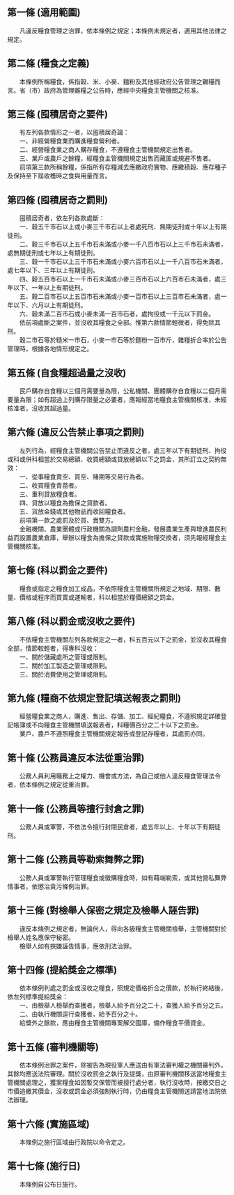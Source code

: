 第一條 (適用範圍)
-----------------
　　凡違反糧食管理之治罪，依本條例之規定；本條例未規定者，適用其他法律之規定。  


第二條 (糧食之定義)
-------------------
　　本條例所稱糧食，係指穀、米、小麥、麵粉及其他經政府公告管理之雜糧而言。省（市）政府為管理雜糧之公告時，應經中央糧食主管機關之核准。  


第三條 (囤積居奇之要件)
-----------------------
　　有左列各款情形之一者，以囤積居奇論：  
　　一、非經營糧食業而購進糧食營利者。  
　　二、經營糧食業之商人購存糧食，不遵糧食主管機關規定出售者。  
　　三、業戶或農戶之餘糧，經糧食主管機關規定出售而藏匿或規避不售者。  
　　前項第三款所稱餘糧，係指所有存糧減去應繳政府實物、應繳積穀、應存種子及保持至下屆收穫時之食與用量而言。  


第四條 (囤積居奇之罰則)
-----------------------
　　囤積居奇者，依左列各款處斷：  
　　一、穀五千市石以上或小麥三千市石以上者處死刑、無期徒刑或十年以上有期徒刑。  
　　二、穀三千市石以上五千市石未滿或小麥一千八百市石以上三千市石未滿者，處無期徒刑或七年以上有期徒刑。  
　　三、穀一千市石以上三千市石未滿或小麥六百市石以上一千八百市石未滿者，處七年以下、三年以上有期徒刑。  
　　四、穀五百市石以上一千市石未滿或小麥三百市石以上六百市石未滿者，處三年以下、一年以上有期徒刑。  
　　五、穀二百市石以上五百市石未滿或小麥一百市石以上三百市石未滿者，處一年以下、六月以上有期徒刑。  
　　六、穀未滿二百市石或小麥未滿一百市石者，處拘役或一千元以下罰金。  
　　依前項處斷之案件，並沒收其糧食之全部。惟第六款情節輕微者，得免除其刑。  
　　穀二市石等於糙米一市石，小麥一市石等於麵粉一百市斤，雜糧折合率於公告管理時，根據各地情形規定之。  


第五條 (自食糧超過量之沒收)
---------------------------
　　民戶購存自食糧以三個月需要量為限，公私機關、團體購存自食糧以二個月需要量為限；如有超過上列購存限量之必要者，應報經當地糧食主管機關核准，未經核准者，沒收其超過量。  


第六條 (違反公告禁止事項之罰則)
-------------------------------
　　左列行為，經糧食主管機關公告禁止而違反之者，處三年以下有期徒刑、拘役或科或併科相當於交易總額、收買總額或貸放總額以下之罰金，其所訂立之契約無效：  
　　一、從事糧食賣空、買空、賭期等交易行為者。  
　　二、收買糧食青苗者。  
　　三、重利貸放糧食者。  
　　四、貸放以糧食為擔保之貸款者。  
　　五、貨放金錢或其他物品而收回糧食者。  
　　前項第一款之處罰及於買、賣雙方。  
　　金融機關、農業團體或行政機關為調劑農村金融，發展農業生產與增進農民利益而設置農業倉庫，舉辦以糧食為擔保之貸款或實施物糧交換者，須先報經糧食主管機關核准。  


第七條 (科以罰金之要件)
-----------------------
　　糧食或指定之糧食加工成品，不依照糧食主管機關所規定之地域、期限、數量、價格或程序而買賣或運輸者，科以相當於糧價總額之罰金。  


第八條 (科以罰金或沒收之要件)
-----------------------------
　　不依糧食主管機關左列各款規定之一者，科五百元以下之罰金，並沒收其糧食全部，情節較輕者，得專科沒收：  
　　一、關於儲藏處所之管理或限制。  
　　二、關於加工製造之管理或限制。  
　　三、關於消費使用之管理或限制。  


第九條 (糧商不依規定登記填送報表之罰則)
---------------------------------------
　　經營糧食業之商人，購進、售出、存儲、加工、經紀糧食，不遵照規定詳確登記帳簿或不向糧食主管機關填送報表者，科糧價百分之二十以下之罰金。  
　　業戶、農戶不遵照糧食主管機關規定報告或登記存糧者，其處罰亦同。  


第十條 (公務員違反本法從重治罪)
-------------------------------
　　公務人員利用職務上之權力、機會或方法，為自己或他人違反糧食管理法令者，依本條例之規定從重治罪。  


第十一條 (公務員等擅行封倉之罪)
-------------------------------
　　公務人員或軍警，不依法令擅行封閉民倉者，處五年以上、十年以下有期徒刑。  


第十二條 (公務員等勒索舞弊之罪)
-------------------------------
　　公務人員或軍警執行管理糧食或徵購糧食時，如有藉端勒索，或其他營私舞弊情事者，依懲治貪污條例治罪。  


第十三條 (對檢舉人保密之規定及檢舉人誣告罪)
-------------------------------------------
　　違反本條例之規定者，無論何人，得向各級糧食主管機關檢舉，主管機關對於檢舉人姓名應保守秘密。  
　　檢舉人如有挾嫌誣告情事，應依刑法治罪。  


第十四條 (提給獎金之標準)
-------------------------
　　依本條例判處之罰金或沒收之糧食，照規定價格折合之價款，於執行終結後，依左列標準提給獎金：  
　　一、由檢舉人檢舉而查獲者，檢舉人給予百分之二十，查獲人給予百分之五。  
　　二、由執行機關逕行查獲者，給予百分之十。  
　　給獎外之餘款，應由糧食主管機關專案解交國庫，備作糧食平價資金。  


第十五條 (審判機關等)
---------------------
　　依本條例治罪之案件，除被告為現役軍人應送由有軍法審判權之機關審判外，其餘均應送法院審理。關於沒收罰金之執行及提獎，由原審判機關移送當地糧食主管機關處理之，獲案糧食如因暫交保管而被擅行處分者，執行沒收時，按繳交日之市價追繳其價金，沒收或罰金必須強制執行時，仍由糧食主管機關送請當地法院依法辦理。  


第十六條 (實施區域)
-------------------
　　本條例之施行區域由行政院以命令定之。  


第十七條 (施行日)
-----------------
　　本條例自公布日施行。